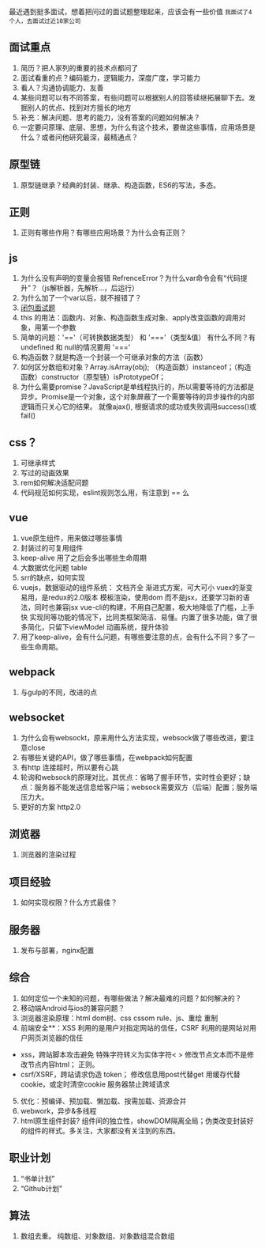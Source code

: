 最近遇到挺多面试，想着把问过的面试题整理起来，应该会有一些价值
`我面试了4个人，去面试过近10家公司`

## 面试重点

1. 简历？把人家列的重要的技术点都问了
2. 面试看重的点？编码能力，逻辑能力，深度广度，学习能力
3. 看人？沟通协调能力、友善
4. 某些问题可以有不同答案，有些问题可以根据别人的回答续继拓展聊下去。发掘别人的优点、找到对方擅长的地方
5. 补充：解决问题、思考的能力，没有答案的问题如何解决？
6. 一定要问原理、底层、思想，为什么有这个技术，要做这些事情，应用场景是什么？或者问他研究最深，最精通点？

## 原型链

1. 原型链继承？经典的封装、继承、构造函数，ES6的写法，多态。

## 正则

1. 正则有哪些作用？有哪些应用场景？为什么会有正则？

## js

1. 为什么没有声明的变量会报错 RefrenceError？为什么var命令会有“代码提升”？（js解析器，先解析...，后运行）
2. 为什么加了一个var以后，就不报错了？
3. [闭包面试题](https://github.com/lianmt/interview/blob/master/%E9%97%AD%E5%8C%85.md)
4. this 的用法：函数内、对象、构造函数生成对象、apply改变函数的调用对象，用第一个参数
5. 简单的问题：'=='（可转换数据类型）  和 '==='（类型&值） 有什么不同？有undefined 和 null的情况要用 '==='
6. 构造函数？就是构造一个封装一个可继承对象的方法（函数）
7. 如何区分数组和对象？Array.isArray(obj); （构造函数）instanceof；（构造函数）constructor（原型链）isPrototypeOf；
8. 为什么需要promise？JavaScript是单线程执行的，所以需要等待的方法都是异步。Promise是一个对象，这个对象屏蔽了一个需要等待的异步操作的内部逻辑而只关心它的结果。
就像ajax(), 根据请求的成功或失败调用success()或fail()

## css？

1. 可继承样式
2. 写过的动画效果
3. rem如何解决适配问题
4. 代码规范如何实现，eslint规则怎么用，有注意到 == 么

## vue

1. vue原生组件，用来做过哪些事情
2. 封装过的可复用组件
3. keep-alive 用了之后会多出哪些生命周期
4. 大数据优化问题 table
5. srr的缺点，如何实现
6. vuejs，数据驱动的组件系统：
  文档齐全
  渐进式方案，可大可小
  vuex的渐变易用，是redux的2.0版本
  模板渲染，使用dom 而不是jsx，还要学习新的语法，同时也兼容jsx
  vue-cli的构建，不用自己配置，极大地降低了门槛，上手快
  实现同等功能的情况下，比同类框架简洁、易懂。内置了很多功能，做了很多简化，只留下viewModel
  动画系统，提升体验
7. 用了keep-alive，会有什么问题，有哪些要注意的点，会有什么不同？多了一些生命周期。

## webpack

1. 与gulp的不同，改进的点

## websocket

1. 为什么会有websockt，原来用什么方法实现，websock做了哪些改进，要注意close
2. 有哪些关键的API，做了哪些事情，在webpack如何配置
3. 有http 连接超时，所以要有心跳
4. 轮询和websock的原理对比，其优点：省略了握手环节，实时性会更好；缺点：服务器不能发送信息给客户端；websock需要双方（后端）配置；服务端压力大。
5. 更好的方案 http2.0


## 浏览器

1. 浏览器的渲染过程

## 项目经验

1. 如何实现权限？什么方式最佳？

## 服务器

1. 发布与部署，nginx配置

## 综合

1. 如何定位一个未知的问题，有哪些做法？解决最难的问题？如何解决的？
2. 移动端Android与ios的兼容问题？
3. 浏览器渲染原理：html dom树、css cssom rule、js、重绘 重制
4. 前端安全**：XSS 利用的是用户对指定网站的信任，CSRF 利用的是网站对用户网页浏览器的信任
  - xss，跨站脚本攻击避免
  特殊字符转义为实体字符&lt; &gt;
  修改节点文本而不是修改节点内容html；
  正则。
  - csrf/XSRF，跨站请求伪造
  token；
  修改信息用post代替get
  用缓存代替cookie，或定时清空cookie
  服务器禁止跨域请求
5. 优化：预编译、预加载、懒加载、按需加载、资源合并
6. webwork，异步&多线程
7. html原生组件封装?
   组件间的独立性，showDOM隔离全局；伪类改变封装好的组件的样式。多关注，大家都没有关注到的东西。

## 职业计划

1. “书单计划”
2. “Github计划”

## 算法
1. 数组去重。 纯数组、对象数组、对象数组混合数组
